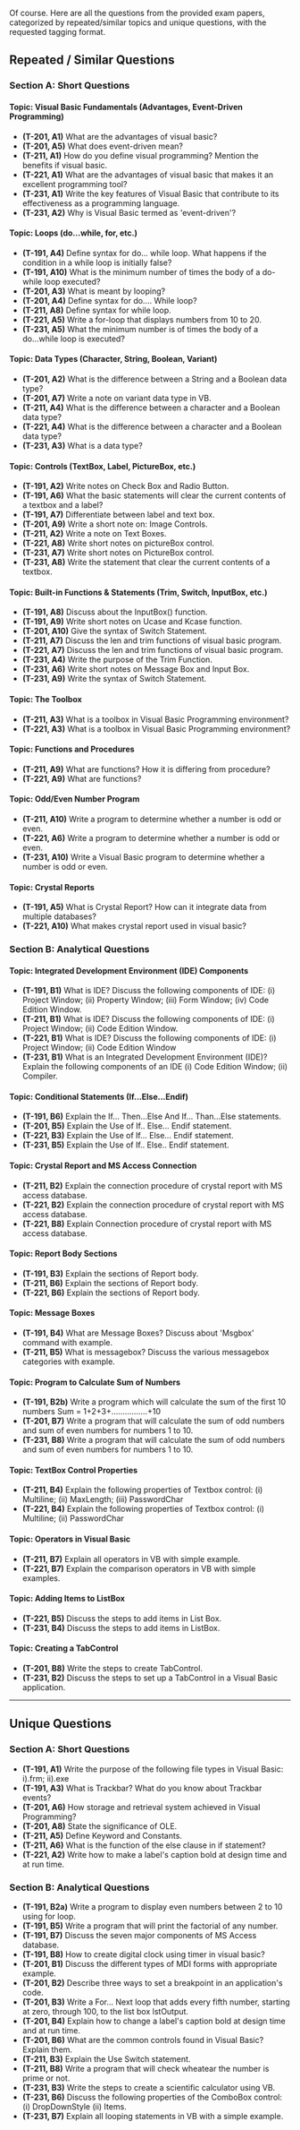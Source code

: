 Of course. Here are all the questions from the provided exam papers, categorized by repeated/similar topics and unique questions, with the requested tagging format.

## **Repeated / Similar Questions**

### **Section A: Short Questions**

#### **Topic: Visual Basic Fundamentals (Advantages, Event-Driven Programming)**
*   **(T-201, A1)** What are the advantages of visual basic?
*   **(T-201, A5)** What does event-driven mean?
*   **(T-211, A1)** How do you define visual programming? Mention the benefits if visual basic.
*   **(T-221, A1)** What are the advantages of visual basic that makes it an excellent programming tool?
*   **(T-231, A1)** Write the key features of Visual Basic that contribute to its effectiveness as a programming language.
*   **(T-231, A2)** Why is Visual Basic termed as 'event-driven'?

#### **Topic: Loops (do...while, for, etc.)**
*   **(T-191, A4)** Define syntax for do... while loop. What happens if the condition in a while loop is initially false?
*   **(T-191, A10)** What is the minimum number of times the body of a do-while loop executed?
*   **(T-201, A3)** What is meant by looping?
*   **(T-201, A4)** Define syntax for do.... While loop?
*   **(T-211, A8)** Define syntax for while loop.
*   **(T-221, A5)** Write a for-loop that displays numbers from 10 to 20.
*   **(T-231, A5)** What the minimum number is of times the body of a do...while loop is executed?

#### **Topic: Data Types (Character, String, Boolean, Variant)**
*   **(T-201, A2)** What is the difference between a String and a Boolean data type?
*   **(T-201, A7)** Write a note on variant data type in VB.
*   **(T-211, A4)** What is the difference between a character and a Boolean data type?
*   **(T-221, A4)** What is the difference between a character and a Boolean data type?
*   **(T-231, A3)** What is a data type?

#### **Topic: Controls (TextBox, Label, PictureBox, etc.)**
*   **(T-191, A2)** Write notes on Check Box and Radio Button.
*   **(T-191, A6)** What the basic statements will clear the current contents of a textbox and a label?
*   **(T-191, A7)** Differentiate between label and text box.
*   **(T-201, A9)** Write a short note on: Image Controls.
*   **(T-211, A2)** Write a note on Text Boxes.
*   **(T-221, A8)** Write short notes on pictureBox control.
*   **(T-231, A7)** Write short notes on PictureBox control.
*   **(T-231, A8)** Write the statement that clear the current contents of a textbox.

#### **Topic: Built-in Functions & Statements (Trim, Switch, InputBox, etc.)**
*   **(T-191, A8)** Discuss about the InputBox() function.
*   **(T-191, A9)** Write short notes on Ucase and Kcase function.
*   **(T-201, A10)** Give the syntax of Switch Statement.
*   **(T-211, A7)** Discuss the len and trim functions of visual basic program.
*   **(T-221, A7)** Discuss the len and trim functions of visual basic program.
*   **(T-231, A4)** Write the purpose of the Trim Function.
*   **(T-231, A6)** Write short notes on Message Box and Input Box.
*   **(T-231, A9)** Write the syntax of Switch Statement.

#### **Topic: The Toolbox**
*   **(T-211, A3)** What is a toolbox in Visual Basic Programming environment?
*   **(T-221, A3)** What is a toolbox in Visual Basic Programming environment?

#### **Topic: Functions and Procedures**
*   **(T-211, A9)** What are functions? How it is differing from procedure?
*   **(T-221, A9)** What are functions?

#### **Topic: Odd/Even Number Program**
*   **(T-211, A10)** Write a program to determine whether a number is odd or even.
*   **(T-221, A6)** Write a program to determine whether a number is odd or even.
*   **(T-231, A10)** Write a Visual Basic program to determine whether a number is odd or even.

#### **Topic: Crystal Reports**
*   **(T-191, A5)** What is Crystal Report? How can it integrate data from multiple databases?
*   **(T-221, A10)** What makes crystal report used in visual basic?

### **Section B: Analytical Questions**

#### **Topic: Integrated Development Environment (IDE) Components**
*   **(T-191, B1)** What is IDE? Discuss the following components of IDE: (i) Project Window; (ii) Property Window; (iii) Form Window; (iv) Code Edition Window.
*   **(T-211, B1)** What is IDE? Discuss the following components of IDE: (i) Project Window; (ii) Code Edition Window.
*   **(T-221, B1)** What is IDE? Discuss the following components of IDE: (i) Project Window; (ii) Code Edition Window
*   **(T-231, B1)** What is an Integrated Development Environment (IDE)? Explain the following components of an IDE (i) Code Edition Window; (ii) Compiler.

#### **Topic: Conditional Statements (If...Else...Endif)**
*   **(T-191, B6)** Explain the If... Then...Else And If... Than...Else statements.
*   **(T-201, B5)** Explain the Use of If.. Else... Endif statement.
*   **(T-221, B3)** Explain the Use of If... Else... Endif statement.
*   **(T-231, B5)** Explain the Use of If.. Else.. Endif statement.

#### **Topic: Crystal Report and MS Access Connection**
*   **(T-211, B2)** Explain the connection procedure of crystal report with MS access database.
*   **(T-221, B2)** Explain the connection procedure of crystal report with MS access database.
*   **(T-221, B8)** Explain Connection procedure of crystal report with MS access database.

#### **Topic: Report Body Sections**
*   **(T-191, B3)** Explain the sections of Report body.
*   **(T-211, B6)** Explain the sections of Report body.
*   **(T-221, B6)** Explain the sections of Report body.

#### **Topic: Message Boxes**
*   **(T-191, B4)** What are Message Boxes? Discuss about 'Msgbox' command with example.
*   **(T-211, B5)** What is messagebox? Discuss the various messagebox categories with example.

#### **Topic: Program to Calculate Sum of Numbers**
*   **(T-191, B2b)** Write a program which will calculate the sum of the first 10 numbers Sum = 1+2+3+…………….+10
*   **(T-201, B7)** Write a program that will calculate the sum of odd numbers and sum of even numbers for numbers 1 to 10.
*   **(T-231, B8)** Write a program that will calculate the sum of odd numbers and sum of even numbers for numbers 1 to 10.

#### **Topic: TextBox Control Properties**
*   **(T-211, B4)** Explain the following properties of Textbox control: (i) Multiline; (ii) MaxLength; (iii) PasswordChar
*   **(T-221, B4)** Explain the following properties of Textbox control: (i) Multiline; (ii) PasswordChar

#### **Topic: Operators in Visual Basic**
*   **(T-211, B7)** Explain all operators in VB with simple example.
*   **(T-221, B7)** Explain the comparison operators in VB with simple examples.

#### **Topic: Adding Items to ListBox**
*   **(T-221, B5)** Discuss the steps to add items in List Box.
*   **(T-231, B4)** Discuss the steps to add items in ListBox.

#### **Topic: Creating a TabControl**
*   **(T-201, B8)** Write the steps to create TabControl.
*   **(T-231, B2)** Discuss the steps to set up a TabControl in a Visual Basic application.

---

## **Unique Questions**

### **Section A: Short Questions**
*   **(T-191, A1)** Write the purpose of the following file types in Visual Basic: i).frm; ii).exe
*   **(T-191, A3)** What is Trackbar? What do you know about Trackbar events?
*   **(T-201, A6)** How storage and retrieval system achieved in Visual Programming?
*   **(T-201, A8)** State the significance of OLE.
*   **(T-211, A5)** Define Keyword and Constants.
*   **(T-211, A6)** What is the function of the else clause in if statement?
*   **(T-221, A2)** Write how to make a label's caption bold at design time and at run time.

### **Section B: Analytical Questions**
*   **(T-191, B2a)** Write a program to display even numbers between 2 to 10 using for loop.
*   **(T-191, B5)** Write a program that will print the factorial of any number.
*   **(T-191, B7)** Discuss the seven major components of MS Access database.
*   **(T-191, B8)** How to create digital clock using timer in visual basic?
*   **(T-201, B1)** Discuss the different types of MDI forms with appropriate example.
*   **(T-201, B2)** Describe three ways to set a breakpoint in an application's code.
*   **(T-201, B3)** Write a For... Next loop that adds every fifth number, starting at zero, through 100, to the list box lstOutput.
*   **(T-201, B4)** Explain how to change a label's caption bold at design time and at run time.
*   **(T-201, B6)** What are the common controls found in Visual Basic? Explain them.
*   **(T-211, B3)** Explain the Use Switch statement.
*   **(T-211, B8)** Write a program that will check wheatear the number is prime or not.
*   **(T-231, B3)** Write the steps to create a scientific calculator using VB.
*   **(T-231, B6)** Discuss the following properties of the ComboBox control: (i) DropDownStyle (ii) Items.
*   **(T-231, B7)** Explain all looping statements in VB with a simple example.